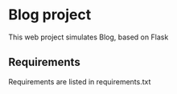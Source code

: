 # Blog project
This web project simulates Blog, based on Flask

## Requirements
Requirements are listed in requirements.txt
